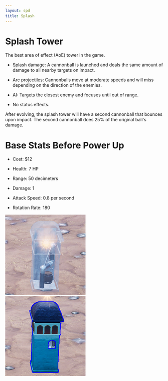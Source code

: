 ```yaml
---
layout: spd
title: Splash
---
```


# Splash Tower

The best area of effect (AoE) tower in the game.

* Splash damage: A cannonball is launched and deals the same amount of damage to all nearby targets on impact.

* Arc projectiles: Cannonballs move at moderate speeds and will miss depending on the direction of the enemies.

* AI: Targets the closest enemy and focuses until out of range.

* No status effects.

After evolving, the splash tower will have a second cannonball that bounces upon impact. The second cannonball does 25% of the original ball's damage.

# Base Stats Before Power Up

* Cost: $12

* Health: 7 HP

* Range: 50 decimeters

* Damage: 1

* Attack Speed: 0.8 per second

* Rotation Rate: 180

<img src="/assets/images/spd/tower-splash-unbuilt.jpg" width="256" height="256">
<img src="/assets/images/spd/tower-splash.jpg" width="256" height="256">
